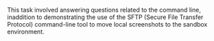 This task involved answering questions related to the command line, inaddition to demonstrating the use of the SFTP (Secure File Transfer Protocol) command-line tool to move local screenshots to the sandbox environment.
